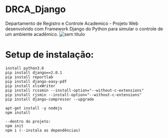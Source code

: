 # DRCA_Django
Departamento de Registro e Controle Academico - Projeto Web desenvolvido com Framework Django do Python para simular o controle de um ambiente acadêmico.
![sem titulo](https://user-images.githubusercontent.com/25140680/32348199-2b936484-bffa-11e7-98e3-1cb7d53834c2.png)
# Setup de instalação:
    install python3.6
    pip install django==2.0.1
    pip install reportlab
    pip install django-easy-pdf
    pip install xlsxWriter
    pip install rcssmin --install-option="--without-c-extensions"
    pip install rjsmin --install-option="--without-c-extensions"
    pip install django-compressor --upgrade

    apt-get install -y nodejs
    npm install

    --dentro do projeto:
    npm init 
    npm i (--instala as dependências)